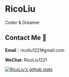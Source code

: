 # RicoLiu

Coder & Dreamer

##  Contact Me 📱

**Email**：ricoliu1221#gmail.com

**WeChat**: RicoLiu1221

[![RicoLiu's github stats](https://github-readme-stats.vercel.app/api?username=RicoLiu&show_icons=true)](https://github.com/RicoLiu/RicoLiu)

